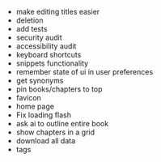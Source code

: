 - make editing titles easier
- deletion
- add tests
- security audit
- accessibility audit
- keyboard shortcuts
- snippets functionality
- remember state of ui in user preferences
- get synonyms
- pin books/chapters to top
- favicon
- home page
- Fix loading flash
- ask ai to outline entire book
- show chapters in a grid
- download all data
- tags